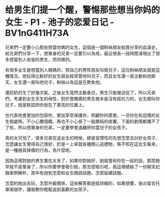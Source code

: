 # 给男生们提一个醒，警惕那些想当你妈的女生 - P1 - 池子的恋爱日记 - BV1nG411H73A

兄弟們一定要小心那些想當你媽的女生，這個是一個粉絲朋友給我分享的血淚史，給兄弟們分享一下，想單身的兄弟一定要引以為戒，最近很長一段時間湧現出了很多想當別人爸爸的男生，而同樣的。

有很多女生是想當別人媽媽的，把自己的男性朋友叫做兒子，這位粉絲朋友就是這種情況，他玩得比較好的女生朋友經常管他叫兒子，而且女生還一直主動和他聊天，女生還一直叫他兒子，粉絲以為這是在欺負他。

還奶奶的生了好幾次氣，之後女生竟然主動表白，男生只能被迫從了，所以兄弟們，考慮到女生天生的母性，對於會撒嬌的男生根本是沒有抵抗力的，女生總叫你兒子，就是默認把你放在了更高的位置上。

也代表他會更加的包容你，更加享受保護你，照顧你的感覺，一旦你在和這樣的女生相處時，不小心撒個嬌，再也不小心長了一副單純的皮囊，下面的劇情都播不了了啦，所以想單身的兄弟，一定要學會遠離把你當兒子的女孩子。

真的太可怕了，很多兄弟在追女生的時候，總是習慣性的先想怎麼去討好女孩子，怎麼讓女生覺得自己很好，於是一上來就各種關心送禮物，殊不知在這女生看來，是一種極其掉價的行為，為什麼呢。

因為這樣對她的男生實在太多了，如果你對她好，她就會和你在一起的話，那麼她早就不是單身了，所以你要學會吸引她，那怎麼吸引呢，我這裡總結了一份聊天記錄案例解析，其中有說到怎麼和女生開啟話題，怎麼延續話題。

怎麼約她出去玩，怎麼升級關係，這些解答都是挺詳細的，如果想要，後台留言托單兩個字，讓我教你輕鬆追到喜歡的女孩子。
